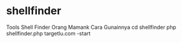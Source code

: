 # shellfinder
Tools Shell Finder Orang Mamank 
Cara Gunainnya
cd shellfinder
php shellfinder.php targetlu.com -start
